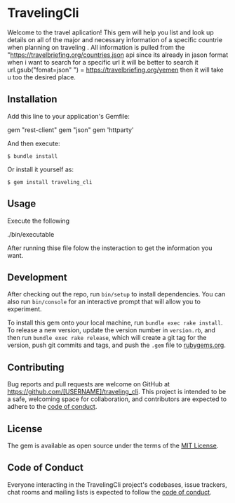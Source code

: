 # TravelingCli

Welcome to the travel aplication! This gem will help you list and look up details on all of the major and necessary information of a specific countrie when planning on traveling . All information is pulled from the "https://travelbriefing.org/countries.json api since its already in jason format when i want to search for a specific url it will be better to search it url.gsub("fomat=json" ") = https://travelbriefing.org/yemen then it will take u too the desired place.

## Installation

Add this line to your application's Gemfile:

gem "rest-client"
gem "json"
gem 'httparty'

And then execute:

    $ bundle install

Or install it yourself as:

    $ gem install traveling_cli

## Usage

Execute the following 

./bin/executable

After running thise file folow the insteraction to get the information you want.

## Development

After checking out the repo, run `bin/setup` to install dependencies. You can also run `bin/console` for an interactive prompt that will allow you to experiment.

To install this gem onto your local machine, run `bundle exec rake install`. To release a new version, update the version number in `version.rb`, and then run `bundle exec rake release`, which will create a git tag for the version, push git commits and tags, and push the `.gem` file to [rubygems.org](https://rubygems.org).

## Contributing

Bug reports and pull requests are welcome on GitHub at https://github.com/[USERNAME]/traveling_cli. This project is intended to be a safe, welcoming space for collaboration, and contributors are expected to adhere to the [code of conduct](https://github.com/[USERNAME]/traveling_cli/blob/master/CODE_OF_CONDUCT.md).


## License

The gem is available as open source under the terms of the [MIT License](https://opensource.org/licenses/MIT).

## Code of Conduct

Everyone interacting in the TravelingCli project's codebases, issue trackers, chat rooms and mailing lists is expected to follow the [code of conduct](https://github.com/[USERNAME]/traveling_cli/blob/master/CODE_OF_CONDUCT.md).
